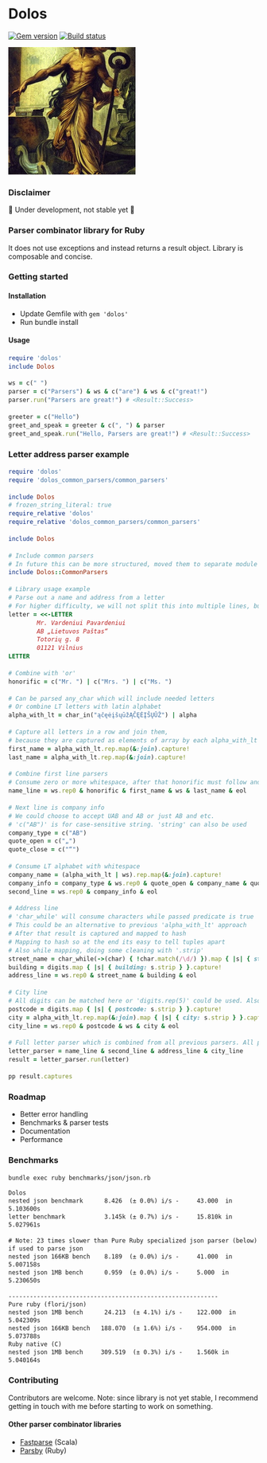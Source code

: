 # Dolos
[![Gem version](https://badge.fury.io/rb/dolos.svg)](https://rubygems.org/gems/dolos)
[![Build status](https://github.com/benetis/dolos/workflows/ruby.yml/badge.svg)](https://github.com/benetis/dolos/actions)

<img height="256" src="docs/dolos_stable_diff.png" width="256"/>


### Disclaimer
🚧 Under development, not stable yet 🚧

### Parser combinator library for Ruby

It does not use exceptions and instead returns a result object.
Library is composable and concise.

### Getting started

#### Installation
- Update Gemfile with `gem 'dolos'`
- Run bundle install

#### Usage
```ruby
require 'dolos'
include Dolos

ws = c(" ")
parser = c("Parsers") & ws & c("are") & ws & c("great!")
parser.run("Parsers are great!") # <Result::Success>

greeter = c("Hello")
greet_and_speak = greeter & c(", ") & parser
greet_and_speak.run("Hello, Parsers are great!") # <Result::Success>
```

### Letter address parser example

```ruby
require 'dolos'
require 'dolos_common_parsers/common_parsers'

include Dolos
# frozen_string_literal: true
require_relative 'dolos'
require_relative 'dolos_common_parsers/common_parsers'

include Dolos

# Include common parsers
# In future this can be more structured, moved them to separate module to prevent breaking changes
include Dolos::CommonParsers

# Library usage example
# Parse out a name and address from a letter
# For higher difficulty, we will not split this into multiple lines, but instead parse it all at once
letter = <<-LETTER
        Mr. Vardeniui Pavardeniui
        AB „Lietuvos Paštas“
        Totorių g. 8
        01121 Vilnius
LETTER

# Combine with 'or'
honorific = c("Mr. ") | c("Mrs. ") | c("Ms. ")

# Can be parsed any_char which will include needed letters
# Or combine LT letters with latin alphabet
alpha_with_lt = char_in("ąčęėįšųūžĄČĘĖĮŠŲŪŽ") | alpha

# Capture all letters in a row and join them,
# because they are captured as elements of array by each alpha_with_lt parser.
first_name = alpha_with_lt.rep.map(&:join).capture!
last_name = alpha_with_lt.rep.map(&:join).capture!

# Combine first line parsers
# Consume zero or more whitespace, after that honorific must follow and so on
name_line = ws.rep0 & honorific & first_name & ws & last_name & eol

# Next line is company info
# We could choose to accept UAB and AB or just AB and etc.
# 'c("AB")' is for case-sensitive string. 'string' can also be used
company_type = c("AB")
quote_open = c("„")
quote_close = c("“")

# Consume LT alphabet with whitespace
company_name = (alpha_with_lt | ws).rep.map(&:join).capture!
company_info = company_type & ws.rep0 & quote_open & company_name & quote_close
second_line = ws.rep0 & company_info & eol

# Address line
# 'char_while' will consume characters while passed predicate is true
# This could be an alternative to previous 'alpha_with_lt' approach
# After that result is captured and mapped to hash
# Mapping to hash so at the end its easy to tell tuples apart
# Also while mapping, doing some cleaning with '.strip'
street_name = char_while(->(char) { !char.match(/\d/) }).map { |s| { street: s.strip } }.capture!
building = digits.map { |s| { building: s.strip } }.capture!
address_line = ws.rep0 & street_name & building & eol

# City line
# All digits can be matched here or 'digits.rep(5)' could be used. Also joining with map.
postcode = digits.map { |s| { postcode: s.strip } }.capture!
city = alpha_with_lt.rep.map(&:join).map { |s| { city: s.strip } }.capture!
city_line = ws.rep0 & postcode & ws & city & eol

# Full letter parser which is combined from all previous parsers. All previous parsers can be ran separately.
letter_parser = name_line & second_line & address_line & city_line
result = letter_parser.run(letter)

pp result.captures

```
### Roadmap
- Better error handling
- Benchmarks & parser tests
- Documentation
- Performance

### Benchmarks
`bundle exec ruby benchmarks/json/json.rb`
```
Dolos
nested json benchmark      8.426  (± 0.0%) i/s -     43.000  in   5.103600s
letter benchmark           3.145k (± 0.7%) i/s -     15.810k in   5.027961s

# Note: 23 times slower than Pure Ruby specialized json parser (below) if used to parse json
nested json 166KB bench    8.189  (± 0.0%) i/s -     41.000  in   5.007158s
nested json 1MB bench      0.959  (± 0.0%) i/s -     5.000  in    5.230650s

-----------------------------------------------------------
Pure ruby (flori/json)
nested json 1MB bench      24.213  (± 4.1%) i/s -    122.000  in   5.042309s
nested json 166KB bench   188.070  (± 1.6%) i/s -    954.000  in   5.073788s
Ruby native (C)
nested json 1MB bench     309.519  (± 0.3%) i/s -    1.560k in    5.040164s
```

### Contributing
Contributors are welcome. Note: since library is not yet stable, I recommend getting in touch with me before starting to work on something.

#### Other parser combinator libraries
- [Fastparse](https://com-lihaoyi.github.io/fastparse/) (Scala)
- [Parsby](https://github.com/jolmg/parsby) (Ruby)